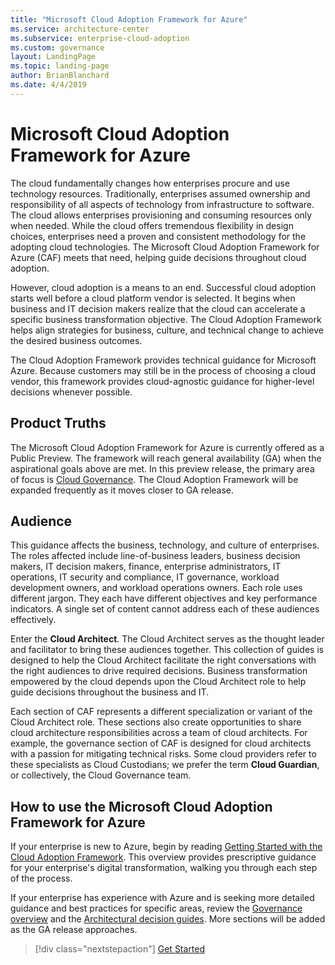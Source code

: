 ```yaml
---
title: "Microsoft Cloud Adoption Framework for Azure"
ms.service: architecture-center
ms.subservice: enterprise-cloud-adoption
ms.custom: governance
layout: LandingPage
ms.topic: landing-page
author: BrianBlanchard
ms.date: 4/4/2019
---
```


# Microsoft Cloud Adoption Framework for Azure

The cloud fundamentally changes how enterprises procure and use technology resources. Traditionally, enterprises assumed ownership and responsibility of all aspects of technology from infrastructure to software. The cloud allows enterprises provisioning and consuming resources only when needed. While the cloud offers tremendous flexibility in design choices, enterprises need a proven and consistent methodology for the adopting cloud technologies. The Microsoft Cloud Adoption Framework for Azure (CAF) meets that need, helping guide decisions throughout cloud adoption.

However, cloud adoption is a means to an end. Successful cloud adoption starts well before a cloud platform vendor is selected. It begins when business and IT decision makers realize that the cloud can accelerate a specific business transformation objective. The Cloud Adoption Framework helps align strategies for business, culture, and technical change to achieve the desired business outcomes.

The Cloud Adoption Framework provides technical guidance for Microsoft Azure. Because customers may still be in the process of choosing a cloud vendor, this framework provides cloud-agnostic guidance for higher-level decisions whenever possible.

## Product Truths

The Microsoft Cloud Adoption Framework for Azure is currently offered as a Public Preview. The framework will reach general availability (GA) when the aspirational goals above are met. In this preview release, the primary area of focus is [Cloud Governance](./governance/journeys/overview.md). The Cloud Adoption Framework will be expanded frequently as it moves closer to GA release.

## Audience

This guidance affects the business, technology, and culture of enterprises. The roles affected include line-of-business leaders, business decision makers, IT decision makers, finance, enterprise administrators, IT operations, IT security and compliance, IT governance, workload development owners, and workload operations owners. Each role uses different jargon. They each have different objectives and key performance indicators. A single set of content cannot address each of these audiences effectively.

Enter the **Cloud Architect**. The Cloud Architect serves as the thought leader and facilitator to bring these audiences together. This collection of guides is designed to help the Cloud Architect facilitate the right conversations with the right audiences to drive required decisions. Business transformation empowered by the cloud depends upon the Cloud Architect role to help guide decisions throughout the business and IT.

Each section of CAF represents a different specialization or variant of the Cloud Architect role. These sections also create opportunities to share cloud architecture responsibilities across a team of cloud architects. For example, the governance section of CAF is designed for cloud architects with a passion for mitigating technical risks. Some cloud providers refer to these specialists as Cloud Custodians; we prefer the term **Cloud Guardian**, or collectively, the Cloud Governance team.

## How to use the Microsoft Cloud Adoption Framework for Azure

If your enterprise is new to Azure, begin by reading [Getting Started with the Cloud Adoption Framework](./getting-started/overview.md). This overview provides prescriptive guidance for your enterprise's digital transformation, walking you through each step of the process.

If your enterprise has experience with Azure and is seeking more detailed guidance and best practices for specific areas, review the [Governance overview](./governance/overview.md) and the [Architectural decision guides](./decision-guides/overview.md). More sections will be added as the GA release approaches.

> [!div class="nextstepaction"]
> [Get Started](./getting-started/overview.md)
